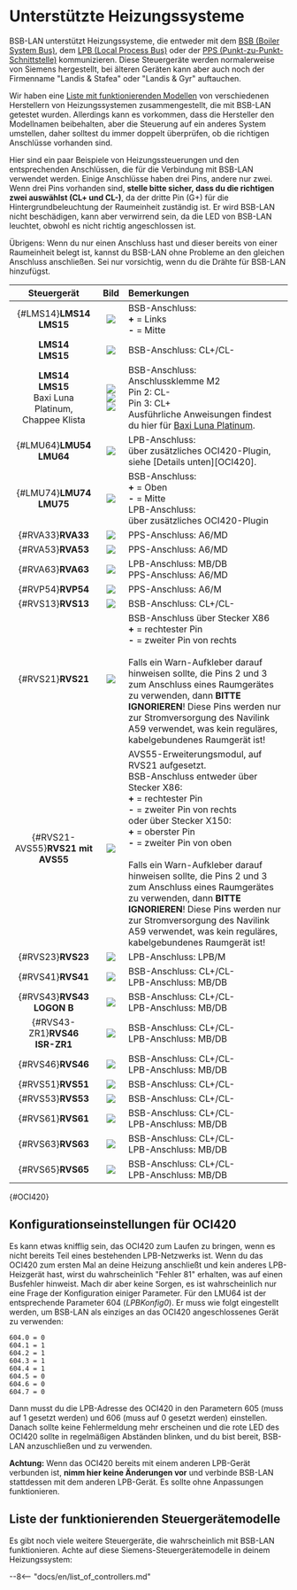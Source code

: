 # Unterstützte Heizungssysteme

BSB-LAN unterstützt Heizungssysteme, die entweder mit dem [BSB (Boiler System Bus)](bus_systems.md#BSB), dem [LPB (Local Process Bus)](bus_systems.md#LPB) oder der [PPS (Punkt-zu-Punkt-Schnittstelle)](bus_systems.md#PPS) kommunizieren. Diese Steuergeräte werden normalerweise von Siemens hergestellt, bei älteren Geräten kann aber auch noch der Firmenname "Landis & Stafea" oder "Landis & Gyr" auftauchen.

Wir haben eine [Liste mit funktionierenden Modellen](supported_models.md) von verschiedenen Herstellern von Heizungssystemen zusammengestellt, die mit BSB-LAN getestet wurden. Allerdings kann es vorkommen, dass die Hersteller den Modellnamen beibehalten, aber die Steuerung auf ein anderes System umstellen, daher solltest du immer doppelt überprüfen, ob die richtigen Anschlüsse vorhanden sind.

Hier sind ein paar Beispiele von Heizungssteuerungen und den entsprechenden Anschlüssen, die für die Verbindung mit BSB-LAN verwendet werden. Einige Anschlüsse haben drei Pins, andere nur zwei. Wenn drei Pins vorhanden sind, **stelle bitte sicher, dass du die richtigen zwei auswählst (CL+ und CL-)**, da der dritte Pin (G+) für die Hintergrundbeleuchtung der Raumeinheit zuständig ist. Er wird BSB-LAN nicht beschädigen, kann aber verwirrend sein, da die LED von BSB-LAN leuchtet, obwohl es nicht richtig angeschlossen ist.

Übrigens: Wenn du nur einen Anschluss hast und dieser bereits von einer Raumeinheit belegt ist, kannst du BSB-LAN ohne Probleme an den gleichen Anschluss anschließen. Sei nur vorsichtig, wenn du die Drähte für BSB-LAN hinzufügst.

| Steuergerät | Bild | Bemerkungen |
|:--------:|:---:|:------|
| [](){#LMS14}**LMS14**<br>**LMS15** | <img src="../images/LMS14.jpeg"> | BSB-Anschluss:<br>**+** = Links<br>**-** = Mitte |
| **LMS14**<br>**LMS15** | <img src="../images/LMS14-2.jpeg"> | BSB-Anschluss: CL+/CL- |
| **LMS14**<br>**LMS15**<br>Baxi Luna Platinum,<br>Chappee Klista | <img src="../images/LMS15 Baxi Platinum.jpeg"><img src="../images/LMS15 Chappee Klista.jpeg"><img src="../images/LMS15 Baxi Platinum Mainboard.jpeg"> | BSB-Anschluss:<br>Anschlussklemme M2<br>Pin 2: CL-<br>Pin 3: CL+<br>Ausführliche Anweisungen findest du hier für <a href="https://github.com/fredlcore/BSB-LAN/wiki/Special-instructions-for-special-heating-systems#js-repo-pjax-container">Baxi Luna Platinum</a>. |
| [](){#LMU64}**LMU54**<br>**LMU64** | <img src="../images/LMU64.jpeg"> | LPB-Anschluss:<br>über zusätzliches OCI420-Plugin, siehe [Details unten][OCI420]. |
| [](){#LMU74}**LMU74**<br>**LMU75** | <img src="../images/LMU74.jpeg"> | BSB-Anschluss:<br>**+** = Oben<br>**-** = Mitte<br>LPB-Anschluss:<br>über zusätzliches OCI420-Plugin |
| [](){#RVA33}**RVA33** | <img src="../images/RVA33.jpeg"> | PPS-Anschluss: A6/MD |
| [](){#RVA53}**RVA53** | <img src="../images/RVA53.jpeg"> | PPS-Anschluss: A6/MD |
| [](){#RVA63}**RVA63** | <img src="../images/RVA63.jpeg"> | LPB-Anschluss: MB/DB<br>PPS-Anschluss: A6/MD |
| [](){#RVP54}**RVP54** | <img src="../images/RVP54.jpeg"> | PPS-Anschluss: A6/M |
| [](){#RVS13}**RVS13** | <img src="../images/RVS13.jpeg"> | BSB-Anschluss: CL+/CL- |
| [](){#RVS21}**RVS21** | <img src="../images/RVS21.jpeg"> | BSB-Anschluss über Stecker X86<br>**+** = rechtester Pin<br>**-** = zweiter Pin von rechts<br><br>Falls ein Warn-Aufkleber darauf hinweisen sollte, die Pins 2 und 3 zum Anschluss eines Raumgerätes zu verwenden, dann **BITTE IGNORIEREN**! Diese Pins werden nur zur Stromversorgung des Navilink A59 verwendet, was kein reguläres, kabelgebundenes Raumgerät ist!|
| [](){#RVS21-AVS55}**RVS21 mit AVS55** | <img src="../images/RVS21-AVS55.jpeg"> | AVS55-Erweiterungsmodul, auf RVS21 aufgesetzt.<br>BSB-Anschluss entweder über Stecker X86:<br>**+** = rechtester Pin<br>**-** = zweiter Pin von rechts<br>oder über Stecker X150:<br>**+** = oberster Pin<br>**-** = zweiter Pin von oben<br><br>Falls ein Warn-Aufkleber darauf hinweisen sollte, die Pins 2 und 3 zum Anschluss eines Raumgerätes zu verwenden, dann **BITTE IGNORIEREN**! Diese Pins werden nur zur Stromversorgung des Navilink A59 verwendet, was kein reguläres, kabelgebundenes Raumgerät ist!|
| [](){#RVS23}**RVS23** | <img src="../images/RVS23.jpeg"> | LPB-Anschluss: LPB/M |
| [](){#RVS41}**RVS41** | <img src="../images/RVS41.jpeg"> | BSB-Anschluss: CL+/CL-<br>LPB-Anschluss: MB/DB |
| [](){#RVS43}**RVS43<br>LOGON B** | <img src="../images/RVS43.jpeg"> | BSB-Anschluss: CL+/CL-<br>LPB-Anschluss: MB/DB |
| [](){#RVS43-ZR1}**RVS46<br>ISR-ZR1** | <img src="../images/RVS46-ISR-ZR1.jpeg"> | BSB-Anschluss: CL+/CL-<br>LPB-Anschluss: MB/DB |
| [](){#RVS46}**RVS46** | <img src="../images/RVS46.jpeg"> | BSB-Anschluss: CL+/CL-<br>LPB-Anschluss: MB/DB |
| [](){#RVS51}**RVS51** | <img src="../images/RVS51.jpeg"> | BSB-Anschluss: CL+/CL- |
| [](){#RVS53}**RVS53** | <img src="../images/RVS53.jpeg"> | BSB-Anschluss: CL+/CL- |
| [](){#RVS61}**RVS61** | <img src="../images/RVS61.jpeg"> | BSB-Anschluss: CL+/CL-<br>LPB-Anschluss: MB/DB |
| [](){#RVS63}**RVS63** | <img src="../images/RVS63.jpeg"> | BSB-Anschluss: CL+/CL-<br>LPB-Anschluss: MB/DB |
| [](){#RVS65}**RVS65** | <img src="../images/RVS65.jpeg"> | BSB-Anschluss: CL+/CL-<br>LPB-Anschluss: MB/DB |

[](){#OCI420}
## Konfigurationseinstellungen für OCI420 ##

Es kann etwas knifflig sein, das OCI420 zum Laufen zu bringen, wenn es nicht bereits Teil eines bestehenden LPB-Netzwerks ist. Wenn du das OCI420 zum ersten Mal an deine Heizung anschließt und kein anderes LPB-Heizgerät hast, wirst du wahrscheinlich "Fehler 81" erhalten, was auf einen Busfehler hinweist. Mach dir aber keine Sorgen, es ist wahrscheinlich nur eine Frage der Konfiguration einiger Parameter. Für den LMU64 ist der entsprechende Parameter 604 (_LPBKonfig0_). Er muss wie folgt eingestellt werden, um BSB-LAN als einziges an das OCI420 angeschlossenes Gerät zu verwenden:
```
604.0 = 0  
604.1 = 1 
604.2 = 1 
604.3 = 1 
604.4 = 1 
604.5 = 0 
604.6 = 0 
604.7 = 0 
```

Dann musst du die LPB-Adresse des OCI420 in den Parametern 605 (muss auf 1 gesetzt werden) und 606 (muss auf 0 gesetzt werden) einstellen. Danach sollte keine Fehlermeldung mehr erscheinen und die rote LED des OCI420 sollte in regelmäßigen Abständen blinken, und du bist bereit, BSB-LAN anzuschließen und zu verwenden.

**Achtung:** Wenn das OCI420 bereits mit einem anderen LPB-Gerät verbunden ist, **nimm hier keine Änderungen vor** und verbinde BSB-LAN stattdessen mit dem anderen LPB-Gerät. Es sollte ohne Anpassungen funktionieren.

## Liste der funktionierenden Steuergerätemodelle

Es gibt noch viele weitere Steuergeräte, die wahrscheinlich mit BSB-LAN funktionieren. Achte auf diese Siemens-Steuergerätemodelle in deinem Heizungssystem:

--8<-- "docs/en/list_of_controllers.md"
